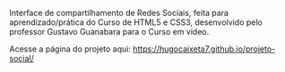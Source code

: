 Interface de compartilhamento de Redes Sociais, feita para aprendizado/prática do Curso de HTML5 e CSS3, desenvolvido pelo professor Gustavo Guanabara para o Curso em video.

Acesse a página do projeto aqui: https://hugocaixeta7.github.io/projeto-social/
